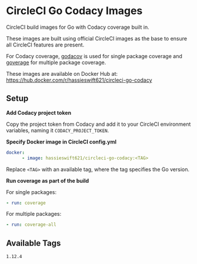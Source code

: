 # CircleCI Go Codacy Images
CircleCI build images for Go with Codacy coverage built in.

These images are built using official CircleCI images as the base to ensure all CircleCI features are present.

For Codacy coverage, [godacov](https://github.com/schrej/godacov) is used for single package coverage and
[goverage](https://github.com/haya14busa/goverage) for multiple package coverage.

These images are available on Docker Hub at: <https://hub.docker.com/r/hassieswift621/circleci-go-codacy>

## Setup
**Add Codacy project token**

Copy the project token from Codacy and add it to your CircleCI environment variables, naming it ``CODACY_PROJECT_TOKEN``.

**Specify Docker image in CircleCI config.yml**
```yml
docker:
      - image: hassieswift621/circleci-go-codacy:<TAG>
```

Replace ``<TAG>`` with an available tag, where the tag specifies the Go version.

**Run coverage as part of the build**

For single packages:
```yml
- run: coverage
```

For multiple packages:
```yml
- run: coverage-all
```

## Available Tags
``1.12.4``